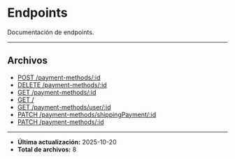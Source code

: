 # Endpoints

Documentación de endpoints.

---

## Archivos

- [POST /payment-methods/:id](./create.md)
- [DELETE /payment-methods/:id](./delete.md)
- [GET /payment-methods/:id](./get-by-id.md)
- [GET /](./healthcheck.md)
- [GET /payment-methods/user/:id](./list-by-user-id.md)
- [PATCH /payment-methods/shippingPayment/:id](./update-shipping-payment.md)
- [PATCH /payment-methods/:id](./update.md)

---

- **Última actualización:** 2025-10-20  
- **Total de archivos:** 8
